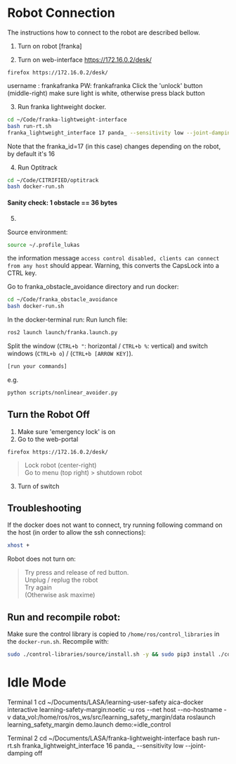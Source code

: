 # Robot Connection
The instructions how to connect to the robot are described bellow.

1. Turn on robot [franka]

2. Turn on web-interface
https://172.16.0.2/desk/
```
firefox https://172.16.0.2/desk/
```
username : frankafranka
PW: frankafranka
Click the 'unlock' button (middle-right)
make sure light is white, otherwise press black button 

3. Run franka lightweight docker.
```sh
cd ~/Code/franka-lightweight-interface
bash run-rt.sh
franka_lightweight_interface 17 panda_ --sensitivity low --joint-damping off
```
Note that the franka_id=17 (in this case) changes depending on the robot, by default it's 16

4. Run Optitrack
``` sh
cd ~/Code/CITRIFIED/optitrack
bash docker-run.sh
```
#### Sanity check: 1 obstacle == 36 bytes

5. 
Source environment:
``` sh
source ~/.profile_lukas
```
the information message `access control disabled, clients can connect from any host` should appear. Warning, this converts the CapsLock into a CTRL key.

Go to franka_obstacle_avoidance directory and run docker:
``` sh
cd ~/Code/franka_obstacle_avoidance
bash docker-run.sh
```

In the docker-terminal run:
Run lunch file:
```sh
ros2 launch launch/franka.launch.py
```

Split the window (`CTRL+b "`: horizontal / `CTRL+b %`: vertical) and switch windows (`CTRL+b o`) / (`CTRL+b [ARROW KEY]`). 
```sh
[run your commands]
````

e.g.
```sh
python scripts/nonlinear_avoider.py
```

## Turn the Robot Off
1. Make sure 'emergency lock' is on
2. Go to the web-portal 
```
firefox https://172.16.0.2/desk/
```
> Lock robot (center-right)  
> Go to menu (top right) > shutdown robot  

3. Turn of switch

## Troubleshooting

If the docker does not want to connect, try running following command on the host (in order to allow the ssh connections):
``` sh
xhost +
```

Robot does not turn on:
> Try press and release of red button.   
> Unplug / replug the robot  
> Try again  
> (Otherwise ask maxime)


## Run and recompile robot:
Make sure the control library is copied to `/home/ros/control_libraries` in the `docker-run.sh`. Recompile with:
``` bash
sudo ./control-libraries/source/install.sh -y && sudo pip3 install ./control-libraries/python
```


# Idle Mode
Terminal 1
cd ~/Documents/LASA/learning-user-safety
aica-docker interactive learning-safety-margin:noetic -u ros --net host --no-hostname -v data_vol:/home/ros/ros_ws/src/learning_safety_margin/data
roslaunch learning_safety_margin demo.launch demo:=idle_control

Terminal 2
cd ~/Documents/LASA/franka-lightweight-interface
bash run-rt.sh 
franka_lightweight_interface 16 panda_ --sensitivity low --joint-damping off